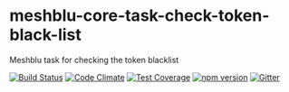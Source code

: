 # meshblu-core-task-check-token-black-list
Meshblu task for checking the token blacklist

[![Build Status](https://travis-ci.org/octoblu/meshblu-core-task-check-token-black-list.svg?branch=master)](https://travis-ci.org/octoblu/meshblu-core-task-check-token-black-list)
[![Code Climate](https://codeclimate.com/github/octoblu/meshblu-core-task-check-token-black-list/badges/gpa.svg)](https://codeclimate.com/github/octoblu/meshblu-core-task-check-token-black-list)
[![Test Coverage](https://codeclimate.com/github/octoblu/meshblu-core-task-check-token-black-list/badges/coverage.svg)](https://codeclimate.com/github/octoblu/meshblu-core-task-check-token-black-list)
[![npm version](https://badge.fury.io/js/meshblu-core-task-check-token-black-list.svg)](http://badge.fury.io/js/meshblu-core-task-check-token-black-list)
[![Gitter](https://badges.gitter.im/octoblu/help.svg)](https://gitter.im/octoblu/help)

